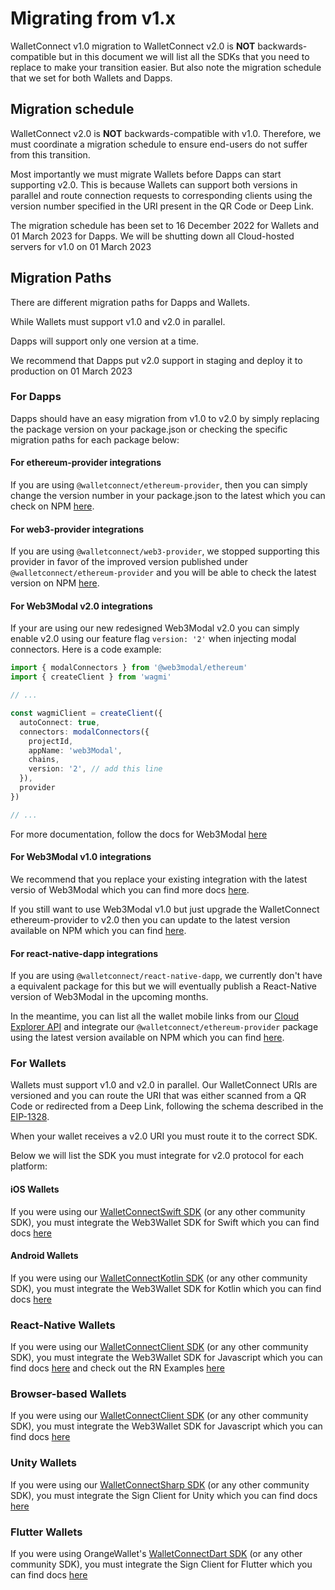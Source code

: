 # Migrating from v1.x

WalletConnect v1.0 migration to WalletConnect v2.0 is **NOT** backwards-compatible but in this document we will list all the SDKs that you need to replace to make your transition easier. But also note the migration schedule that we set for both Wallets and Dapps.

## Migration schedule

WalletConnect v2.0 is **NOT** backwards-compatible with v1.0. Therefore, we must coordinate a migration schedule to ensure end-users do not suffer from this transition.

Most importantly we must migrate Wallets before Dapps can start supporting v2.0. This is because Wallets can support both versions in parallel and route connection requests to corresponding clients using the version number specified in the URI present in the QR Code or Deep Link.

The migration schedule has been set to 16 December 2022 for Wallets and 01 March 2023 for Dapps. We will be shutting down all Cloud-hosted servers for v1.0 on 01 March 2023

## Migration Paths

There are different migration paths for Dapps and Wallets.

While Wallets must support v1.0 and v2.0 in parallel.

Dapps will support only one version at a time.

We recommend that Dapps put v2.0 support in staging and deploy it to production on 01 March 2023

### For Dapps

Dapps should have an easy migration from v1.0 to v2.0 by simply replacing the package version on your package.json or checking the specific migration paths for each package below:

#### For ethereum-provider integrations

If you are using `@walletconnect/ethereum-provider`, then you can simply change the version number in your package.json to the latest which you can check on NPM [here](https://npmjs.com/package/@walletconnect/ethereum-provider).

#### For web3-provider integrations

If you are using `@walletconnect/web3-provider`, we stopped supporting this provider in favor of the improved version published under `@walletconnect/ethereum-provider` and you will be able to check the latest version on NPM [here](https://npmjs.com/package/@walletconnect/ethereum-provider).

#### For Web3Modal v2.0 integrations

If your are using our new redesigned Web3Modal v2.0 you can simply enable v2.0 using our feature flag `version: '2'` when injecting modal connectors. Here is a code example:

```typescript
import { modalConnectors } from '@web3modal/ethereum'
import { createClient } from 'wagmi'

// ...

const wagmiClient = createClient({
  autoConnect: true,
  connectors: modalConnectors({
    projectId,
    appName: 'web3Modal',
    chains,
    version: '2', // add this line
  }),
  provider
})

// ...
```
For more documentation, follow the docs for Web3Modal [here](https://docs.walletconnect.com/2.0/web3modal/about)

#### For Web3Modal v1.0 integrations

We recommend that you replace your existing integration with the latest versio of Web3Modal which you can find more docs [here](https://docs.walletconnect.com/2.0/web3modal/about).

If you still want to use Web3Modal v1.0 but just upgrade the WalletConnect ethereum-provider to v2.0 then you can update to the latest version available on NPM which you can find [here](https://npmjs.com/package/@walletconnect/ethereum-provider).

#### For react-native-dapp integrations

If you are using `@walletconnect/react-native-dapp`, we currently don't have a equivalent package for this but we will eventually publish a React-Native version of Web3Modal in the upcoming months.

In the meantime, you can list all the wallet mobile links from our [Cloud Explorer API](https://docs.walletconnect.com/2.0/cloud/explorer) and integrate our `@walletconnect/ethereum-provider` package using the latest version available on NPM which you can find [here](https://npmjs.com/package/@walletconnect/ethereum-provider).

### For Wallets

Wallets must support v1.0 and v2.0 in parallel. Our WalletConnect URIs are versioned and you can route the URI that was either scanned from a QR Code or redirected from a Deep Link, following the schema described in the [EIP-1328](https://eips.ethereum.org/EIPS/eip-1328).

When your wallet receives a v2.0 URI you must route it to the correct SDK.

Below we will list the SDK you must integrate for v2.0 protocol for each platform:

#### iOS Wallets

If you were using our [WalletConnectSwift SDK](https://github.com/WalletConnect/WalletConnectSwift) (or any other community SDK), you must integrate the Web3Wallet SDK for Swift which you can find docs [here](https://docs.walletconnect.com/2.0/swift/web3wallet/installation)

#### Android Wallets

If you were using our [WalletConnectKotlin SDK](https://github.com/WalletConnect/kotlin-walletconnect-lib) (or any other community SDK), you must integrate the Web3Wallet SDK for Kotlin which you can find docs [here](https://docs.walletconnect.com/2.0/kotlin/web3wallet/installation)

### React-Native Wallets

If you were using our [WalletConnectClient SDK](https://www.npmjs.com/package/@walletconnect/client) (or any other community SDK), you must integrate the Web3Wallet SDK for Javascript which you can find docs [here](https://docs.walletconnect.com/2.0/javascript/web3wallet/installation) and check out the RN Examples [here](https://github.com/WalletConnect/react-native-examples)

### Browser-based Wallets

If you were using our [WalletConnectClient SDK](https://www.npmjs.com/package/@walletconnect/client) (or any other community SDK), you must integrate the Web3Wallet SDK for Javascript which you can find docs [here](https://docs.walletconnect.com/2.0/javascript/web3wallet/installation)

### Unity Wallets 

If you were using our [WalletConnectSharp SDK](https://github.com/WalletConnect/WalletConnectSharp/tree/1.0) (or any other community SDK), you must integrate the Sign Client for Unity which you can find docs [here](https://github.com/WalletConnect/WalletConnectSharp/)


### Flutter Wallets


If you were using OrangeWallet's [WalletConnectDart SDK](https://github.com/Orange-Wallet/wallet-connect-dart) (or any other community SDK), you must integrate the Sign Client for Flutter which you can find docs [here](https://github.com/Eucalyptus-Labs/wallet-connect-v2-dart)


